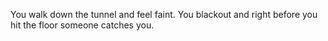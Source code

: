You walk down the tunnel and feel faint. You blackout and right before you hit the floor someone catches you.